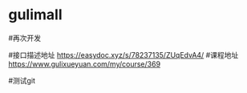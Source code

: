 # gulimall

#再次开发

#接口描述地址
https://easydoc.xyz/s/78237135/ZUqEdvA4/
#课程地址
https://www.gulixueyuan.com/my/course/369

#测试git

